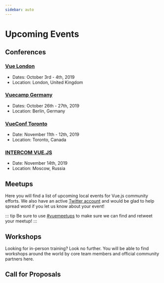 ```yaml
---
sidebar: auto
---
```


# Upcoming Events

## Conferences

### [Vue London](https://vuejs.london/)

- Dates: October 3rd - 4th, 2019
- Location:  London, United Kingdom

### [Vuecamp Germany](https://vuecamp.de/)

- Dates: October 26th - 27th, 2019
- Location:  Berlin, Germany

### [VueConf Toronto](https://vuetoronto.com/)

- Date: November 11th - 12th, 2019
- Location: Toronto, Canada

### [INTERCOM VUE.JS](https://vue.intercomconf.com/)

- Date: November 14th, 2019
- Location: Moscow, Russia

## Meetups

Here you will find a list of upcoming local events for Vue.js community efforts. We also have an active [Twitter account](https://twitter.com/vuejs_events) and would be glad to help spread word if you let us know about your event!

::: tip
Be sure to use [#vuemeetups](https://twitter.com/hashtag/vuemeetups) to make sure we can find and retweet your meetup!
:::

<EventsTimeline type="meetup" />

## Workshops

Looking for in-person training? Look no further. You will be able to find workshops around the world by core team members and official community partners here.

<EventsTimeline type="workshop" />

## Call for Proposals

<CFPList />
